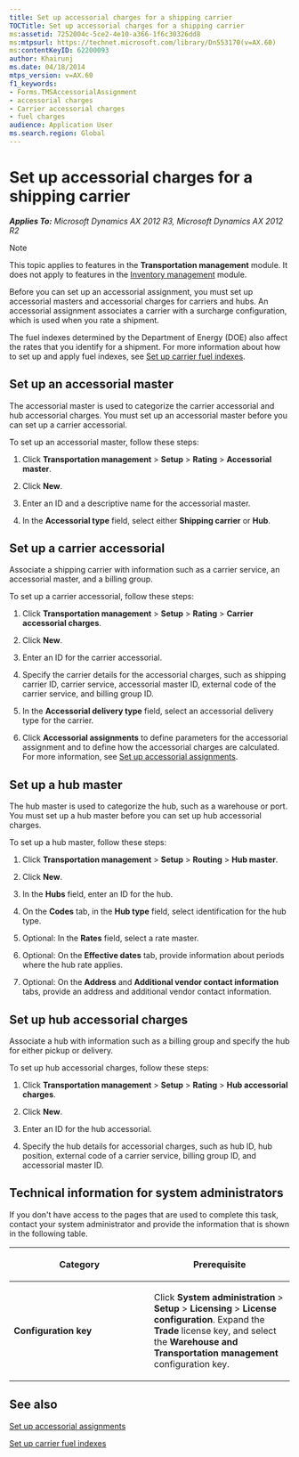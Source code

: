 ```yaml
---
title: Set up accessorial charges for a shipping carrier
TOCTitle: Set up accessorial charges for a shipping carrier
ms:assetid: 7252004c-5ce2-4e10-a366-1f6c30326dd8
ms:mtpsurl: https://technet.microsoft.com/library/Dn553170(v=AX.60)
ms:contentKeyID: 62200093
author: Khairunj
ms.date: 04/18/2014
mtps_version: v=AX.60
f1_keywords:
- Forms.TMSAccessorialAssignment
- accessorial charges
- Carrier accessorial charges
- fuel charges
audience: Application User
ms.search.region: Global
---
```


# Set up accessorial charges for a shipping carrier 


_**Applies To:** Microsoft Dynamics AX 2012 R3, Microsoft Dynamics AX 2012 R2_


> [!NOTE]
> <P>This topic applies to features in the <STRONG>Transportation management</STRONG> module. It does not apply to features in the <A href="inventory-management.md">Inventory management</A> module.</P>



Before you can set up an accessorial assignment, you must set up accessorial masters and accessorial charges for carriers and hubs. An accessorial assignment associates a carrier with a surcharge configuration, which is used when you rate a shipment.

The fuel indexes determined by the Department of Energy (DOE) also affect the rates that you identify for a shipment. For more information about how to set up and apply fuel indexes, see [Set up carrier fuel indexes](set-up-carrier-fuel-indexes.md).

## Set up an accessorial master

The accessorial master is used to categorize the carrier accessorial and hub accessorial charges. You must set up an accessorial master before you can set up a carrier accessorial.

To set up an accessorial master, follow these steps:

1.  Click **Transportation management** \> **Setup** \> **Rating** \> **Accessorial master**.

2.  Click **New**.

3.  Enter an ID and a descriptive name for the accessorial master.

4.  In the **Accessorial type** field, select either **Shipping carrier** or **Hub**.

## Set up a carrier accessorial

Associate a shipping carrier with information such as a carrier service, an accessorial master, and a billing group.

To set up a carrier accessorial, follow these steps:

1.  Click **Transportation management** \> **Setup** \> **Rating** \> **Carrier accessorial charges**.

2.  Click **New**.

3.  Enter an ID for the carrier accessorial.

4.  Specify the carrier details for the accessorial charges, such as shipping carrier ID, carrier service, accessorial master ID, external code of the carrier service, and billing group ID.

5.  In the **Accessorial delivery type** field, select an accessorial delivery type for the carrier.

6.  Click **Accessorial assignments** to define parameters for the accessorial assignment and to define how the accessorial charges are calculated. For more information, see [Set up accessorial assignments](set-up-accessorial-assignments.md).

## Set up a hub master

The hub master is used to categorize the hub, such as a warehouse or port. You must set up a hub master before you can set up hub accessorial charges.

To set up a hub master, follow these steps:

1.  Click **Transportation management** \> **Setup** \> **Routing** \> **Hub master**.

2.  Click **New**.

3.  In the **Hubs** field, enter an ID for the hub.

4.  On the **Codes** tab, in the **Hub type** field, select identification for the hub type.

5.  Optional: In the **Rates** field, select a rate master.

6.  Optional: On the **Effective dates** tab, provide information about periods where the hub rate applies.

7.  Optional: On the **Address** and **Additional vendor contact information** tabs, provide an address and additional vendor contact information.

## Set up hub accessorial charges

Associate a hub with information such as a billing group and specify the hub for either pickup or delivery.

To set up hub accessorial charges, follow these steps:

1.  Click **Transportation management** \> **Setup** \> **Rating** \> **Hub accessorial charges**.

2.  Click **New**.

3.  Enter an ID for the hub accessorial.

4.  Specify the hub details for accessorial charges, such as hub ID, hub position, external code of a carrier service, billing group ID, and accessorial master ID.

## Technical information for system administrators

If you don't have access to the pages that are used to complete this task, contact your system administrator and provide the information that is shown in the following table.

<table>
<colgroup>
<col style="width: 50%" />
<col style="width: 50%" />
</colgroup>
<thead>
<tr class="header">
<th><p>Category</p></th>
<th><p>Prerequisite</p></th>
</tr>
</thead>
<tbody>
<tr class="odd">
<td><p><strong>Configuration key</strong></p></td>
<td><p>Click <strong>System administration</strong> &gt; <strong>Setup</strong> &gt; <strong>Licensing</strong> &gt; <strong>License configuration</strong>. Expand the <strong>Trade</strong> license key, and select the <strong>Warehouse and Transportation management</strong> configuration key.</p></td>
</tr>
</tbody>
</table>


## See also

[Set up accessorial assignments](set-up-accessorial-assignments.md)

[Set up carrier fuel indexes](set-up-carrier-fuel-indexes.md)

  


